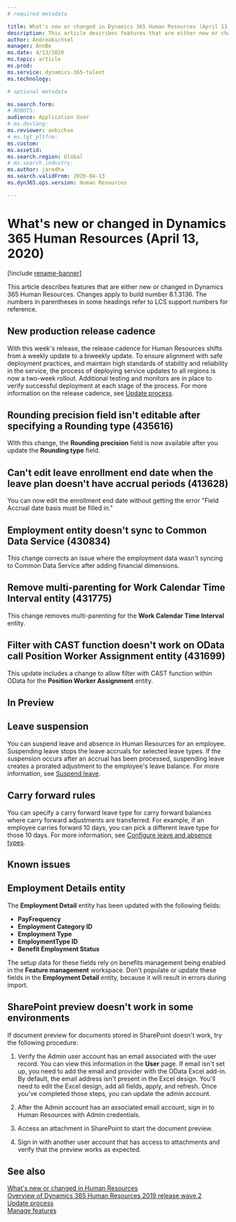 ```yaml
---
# required metadata

title: What's new or changed in Dynamics 365 Human Resources (April 13, 2020)
description: This article describes features that are either new or changed in Microsoft Dynamics 365 Human Resources for April 13, 2020.
author: Andreabichsel
manager: AnnBe
ms.date: 4/13/2020
ms.topic: article
ms.prod: 
ms.service: dynamics-365-talent
ms.technology: 

# optional metadata

ms.search.form: 
# ROBOTS: 
audience: Application User
# ms.devlang: 
ms.reviewer: anbichse
# ms.tgt_pltfrm: 
ms.custom: 
ms.assetid: 
ms.search.region: Global
# ms.search.industry: 
ms.author: jaredha
ms.search.validFrom: 2020-04-13
ms.dyn365.ops.version: Human Resources

---
```

# What's new or changed in Dynamics 365 Human Resources (April 13, 2020)

[!include [rename-banner](~/includes/cc-data-platform-banner.md)]

This article describes features that are either new or changed in Dynamics 365 Human Resources. Changes apply to build number 8.1.3136. The numbers in parentheses in some headings refer to LCS support numbers for reference.

## New production release cadence

With this week's release, the release cadence for Human Resources shifts from a weekly update to a biweekly update. To ensure alignment with safe deployment practices, and maintain high standards of stability and reliability in the service, the process of deploying service updates to all regions is now a two-week rollout. Additional testing and monitors are in place to verify successful deployment at each stage of the process. For more information on the release cadence, see [Update process](hr-admin-setup-update-process.md).

## Rounding precision field isn't editable after specifying a Rounding type (435616)

With this change, the **Rounding precision** field is now available after you update the **Rounding type** field.

## Can't edit leave enrollment end date when the leave plan doesn't have accrual periods (413628)

You can now edit the enrollment end date without getting the error "Field Accrual date basis must be filled in."

## Employment entity doesn't sync to Common Data Service (430834)

This change corrects an issue where the employment data wasn't syncing to Common Data Service after adding financial dimensions. 

## Remove multi-parenting for Work Calendar Time Interval entity (431775)

This change removes multi-parenting for the **Work Calendar Time Interval** entity.

## Filter with CAST function doesn't work on OData call Position Worker Assignment entity (431699)

This update includes a change to allow  filter with CAST function within OData for the **Position Worker Assignment** entity.

## In Preview

## Leave suspension

You can suspend leave and absence in Human Resources for an employee. Suspending leave stops the leave accruals for selected leave types. If the suspension occurs after an accrual has been processed, suspending leave creates a prorated adjustment to the employee's leave balance. For more information, see [Suspend leave](hr-leave-and-absence-suspend-leave.md).

## Carry forward rules

You can specify a carry forward leave type for carry forward balances where carry forward adjustments are transferred. For example, if an employee carries forward 10 days, you can pick a different leave type for those 10 days. For more information, see [Configure leave and absence types](hr-leave-and-absence-types.md).

## Known issues

## Employment Details entity

The **Employment Detail** entity has been updated with the following fields:

- **PayFrequency**
- **Employment Category ID**
- **Employment Type**
- **EmploymentType ID**
- **Benefit Employment Status**

The setup data for these fields rely on benefits management being enabled in the **Feature management** workspace. Don't populate or update these fields in the **Employment Detail** entity, because it will result in errors during import.

## SharePoint preview doesn't work in some environments

If document preview for documents stored in SharePoint doesn't work, try the following procedure:

1. Verify the Admin user account has an email associated with the user record. You can view this information in the **User** page. If email isn't set up, you need to add the email and provider with the OData Excel add-in. By default, the email address isn't present in the Excel design. You'll need to edit the Excel design, add all fields, apply, and refresh. Once you've completed those steps, you can update the admin account.

2. After the Admin account has an associated email account, sign in to Human Resources with Admin credentials.

3. Access an attachment in SharePoint to start the document preview.

4. Sign in with another user account that has access to attachments and verify that the preview works as expected.

## See also

[What's new or changed in Human Resources](hr-admin-whats-new.md)</br>
[Overview of Dynamics 365 Human Resources 2019 release wave 2](https://docs.microsoft.com/dynamics365-release-plan/2019wave2/dynamics365-human-resources/)</br>
[Update process](hr-admin-setup-update-process.md)</br>
[Manage features](hr-admin-manage-features.md)